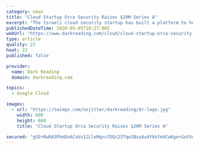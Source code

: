 ```yaml
---
category: news
title: "Cloud Startup Orca Security Raises $20M Series A"
excerpt: "The Israeli cloud security startup has built a platform to help organizations gain greater visibility into multicloud deployments."
publishedDateTime: 2020-05-05T18:27:00Z
webUrl: "https://www.darkreading.com/cloud/cloud-startup-orca-security-raises-$20m-series-a/d/d-id/1337733"
type: article
quality: 22
heat: 22
published: false

provider:
  name: Dark Reading
  domain: darkreading.com

topics:
  - Google Cloud

images:
  - url: "https://twimgs.com/nojitter/darkreading/dr-logo.jpg"
    width: 600
    height: 600
    title: "Cloud Startup Orca Security Raises $20M Series A"

secured: "gSE+RwRA3PkmDoACaVu12LleMqncfDQc23Tqw1BsuAu4Ybkfm4CwKge+GutVqKtfCN4tL6tvpYbgESlYVtx2FV0YKuA7v7Akp1q4ZDtFeMcMWhRrg39KKg7TMxlbTiCnB+pdNARiYZ/I3YYH7tTuCoaVfF00fyds0b1caHN1dAWHwyNA5bU+SPNtvI/5jm6kn1V6gGMMi24aMzEgG5JdTeA8+De20Yv9rvuXB+zJ+kGBtItPCei/OW5dmesJi1lzqjjZtmM1QXhKYYo1mbxHgT68UBl5x9mg5Ww32f9FBcoEaf6YrBoEGYUk7evIlezv;wpXx390v1C27+SW24ZHoOQ=="
---
```


